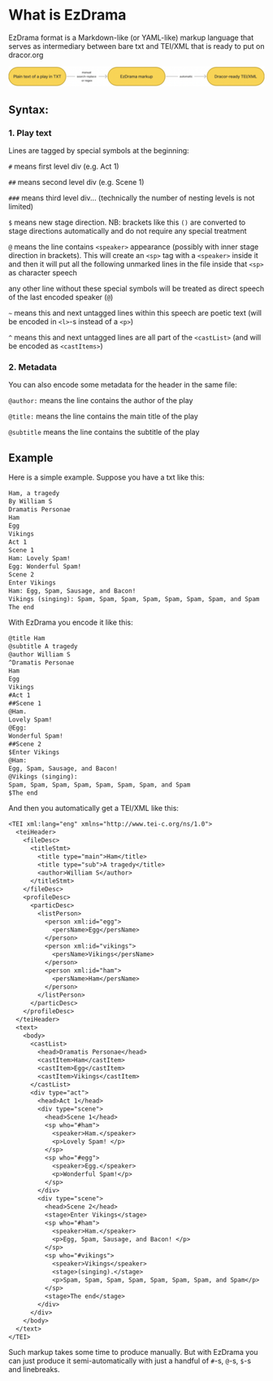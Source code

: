 # What is EzDrama

EzDrama format is a Markdown-like (or YAML-like) markup language that serves as intermediary between bare txt and TEI/XML that is ready to put on dracor.org

![ezdrama2.png](ezdrama2.png)


## Syntax:

### 1. Play text

Lines are tagged by special symbols at the beginning:

`#` means first level div (e.g. Act 1)

`##` means second level div (e.g. Scene 1)

`###` means third level div... (technically the number of nesting levels is not limited)

`$` means new stage direction. NB:  brackets like this `()` are converted to stage directions automatically and do not require any special treatment

`@` means the line contains `<speaker>` appearance (possibly with inner stage direction in brackets). This will create an `<sp>` tag with a `<speaker>` inside it and then it will put all the following unmarked lines in the file inside that `<sp>` as character speech

any other line without these special symbols will be treated as direct speech of the last encoded speaker (`@`)

`~` means this and next untagged lines within this speech are poetic text (will be encoded in `<l>`-s instead of a `<p>`)

`^` means this and next untagged lines are all part of the `<castList>` (and will be encoded as `<castItems>`)

### 2. Metadata

You can also encode some metadata for the header in the same file:

`@author:` means the line contains the author of the play

`@title:` means the line contains the main title of the play 

`@subtitle` means the line contains the subtitle of the play

## Example

Here is a simple example. Suppose you have a txt like this:

```
Ham, a tragedy
By William S
Dramatis Personae
Ham
Egg
Vikings
Act 1
Scene 1
Ham: Lovely Spam! 
Egg: Wonderful Spam!
Scene 2
Enter Vikings
Ham: Egg, Spam, Sausage, and Bacon! 
Vikings (singing): Spam, Spam, Spam, Spam, Spam, Spam, Spam, and Spam
The end
```

With EzDrama you encode it like this:

```
@title Ham 
@subtitle A tragedy
@author William S
^Dramatis Personae
Ham
Egg
Vikings
#Act 1
##Scene 1
@Ham. 
Lovely Spam! 
@Egg: 
Wonderful Spam!
##Scene 2
$Enter Vikings
@Ham: 
Egg, Spam, Sausage, and Bacon! 
@Vikings (singing):
Spam, Spam, Spam, Spam, Spam, Spam, Spam, and Spam
$The end
```

And then you automatically get a TEI/XML like this:

```
<TEI xml:lang="eng" xmlns="http://www.tei-c.org/ns/1.0">
  <teiHeader>
    <fileDesc>
      <titleStmt>
        <title type="main">Ham</title>
        <title type="sub">A tragedy</title>
        <author>William S</author>
      </titleStmt>
    </fileDesc>
    <profileDesc>
      <particDesc>
        <listPerson>
          <person xml:id="egg">
            <persName>Egg</persName>
          </person>
          <person xml:id="vikings">
            <persName>Vikings</persName>
          </person>
          <person xml:id="ham">
            <persName>Ham</persName>
          </person>
        </listPerson>
      </particDesc>
    </profileDesc>
  </teiHeader>
  <text>
    <body>
      <castList>
        <head>Dramatis Personae</head>
        <castItem>Ham</castItem>
        <castItem>Egg</castItem>
        <castItem>Vikings</castItem>
      </castList>
      <div type="act">
        <head>Act 1</head>
        <div type="scene">
          <head>Scene 1</head>
          <sp who="#ham">
            <speaker>Ham.</speaker>
            <p>Lovely Spam! </p>
          </sp>
          <sp who="#egg">
            <speaker>Egg.</speaker>
            <p>Wonderful Spam!</p>
          </sp>
        </div>
        <div type="scene">
          <head>Scene 2</head>
          <stage>Enter Vikings</stage>
          <sp who="#ham">
            <speaker>Ham.</speaker>
            <p>Egg, Spam, Sausage, and Bacon! </p>
          </sp>
          <sp who="#vikings">
            <speaker>Vikings</speaker>
            <stage>(singing).</stage>
            <p>Spam, Spam, Spam, Spam, Spam, Spam, Spam, and Spam</p>
          </sp>
          <stage>The end</stage>
        </div>
      </div>
    </body>
  </text>
</TEI>
```

Such markup takes some time to produce manually. But with EzDrama you can just produce it semi-automatically with just a handful of `#`-s, `@`-s, `$`-s and linebreaks.
